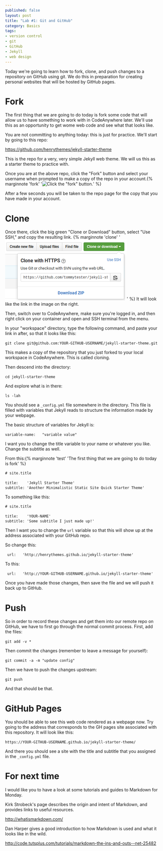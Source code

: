 ```yaml
---
published: false
layout: post
title: "Lab #1: Git and GitHub"
category: Basics
tags: 
- version control
- git
- GitHub
- Jekyll
- web design
---
```


Today we're going to learn how to fork, clone, and push changes to a repository on GitHub using git. 
We do this in preparation for creating personal websites that will be hosted by GitHub pages. 
<excerpt/>

# Fork

The first thing that we are going to do today is fork some code that will allow us to have something to work with in CodeAnywhere later.
We'll use this as an opportunity to get wome web code and see what that looks like. 

You are not committing to anything today: this is just for practice. 
We'll start by going to this repo:

https://github.com/henrythemes/jekyll-starter-theme

This is the repo for a very, very simple Jekyll web theme. 
We will us this as a starter theme to practice with. 

Once you are at the above repo, click the "Fork" button and select your username when prompted to make a copy of the repo in your account.{% marginnote 'fork' '![Click the "fork" button.](/assets/ref-images/fork.png)' %} 

After a few seconds you will be taken to the repo page for the copy that you have made in your account. 

# Clone

Once there, click the big green "Clone or Download" button, select "Use SSH," and copy the resulting link. {% marginnote 'clone' '![Click the "fork" button.](/assets/ref-images/clone.png)' %} 
It will look like the link in the image on the right. 

Then, switch over to CodeAnywhere, make sure you're logged in, and then right click on your container and open and SSH terminal from the menu. 

In your "workspace" directory, type the following command, and paste your link in after, so that it looks like this: 

`git clone git@github.com:YOUR-GITHUB-USERNAME/jekyll-starter-theme.git`

This makes a copy of the repository that you just forked to your local workspace in CodeAnywhere. 
This is called cloning. 

Then descend into the directory:

`cd jekyll-starter-theme`

And explore what is in there:

`ls -lah`

You should see a `_config.yml` file somewhere in the directory. 
This file is filled with variables that Jekyll reads to structure the information made by your webpage. 

The basic structure of variables for Jekyll is:

```variable-name:   "variable value"```

I want you to change the title variable to your name or whatever you like.
Change the subtitle as well. 

From this:{% marginnote 'test' 'The first thing that we are going to do today is fork' %} 

```
# site.title

title:    'Jekyll Starter Theme'
subtitle: 'Another Minimalistic Static Site Quick Starter Theme'
```

To something like this:

```
# site.title

title:    'YOUR-NAME'
subtitle: 'Some subtitle I just made up!'
```


Then I want you to change the `url` variable so that this will show up at the address associated with your GitHub repo.

So change this: 

``` url:   'http://henrythemes.github.io/jekyll-starter-theme'```

To this:

``` url:   'http://YOUR-GITHUB-USERNAME.github.io/jekyll-starter-theme'```

Once you have made those changes, then save the file and we will push it back up to GitHub.

# Push

So in order to record these changes and get them into our remote repo on GitHub, we have to first go through the normal commit process. 
First, add the files:

`git add -v *`

Then commit the changes (remember to leave a message for yourself):

`git commit -a -m "update config"`

Then we have to push the changes upstream:

`git push`

And that should be that. 

# GitHub Pages

You should be able to see this web code rendered as a webpage now. 
Try going to the address that corresponds to the GH pages site associated with this repository. It will look like this:

`https://YOUR-GITHUB-USERNAME.github.io/jekyll-starter-theme/`

And there you should see a site with the title and subtitle that you assigned in the `_config.yml` file.

# For next time

I would like you to have a look at some tutorials and guides to Markdown for Monday. 

Kirk Strobeck's page describes the origin and intent of Markdown, and provides links to useful resources. 

http://whatismarkdown.com/

Dan Harper gives a good introduction to how Markdown is used and what it looks like in the wild. 

http://code.tutsplus.com/tutorials/markdown-the-ins-and-outs--net-25482